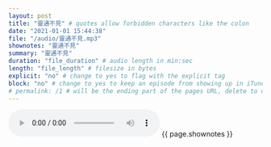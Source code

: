 ```yaml
---
layout: post
title: "靈通不見" # quotes allow forbidden characters like the colon
date: "2021-01-01 15:44:38"
file: "/audio/靈通不見.mp3"
shownotes: "靈通不見"
summary: "靈通不見"
duration: "file_duration" # audio length in min:sec
length: "file_length" # filesize in bytes
explicit: "no" # change to yes to flag with the explicit tag
block: "no" # change to yes to keep an episode from showing up in iTunes
# permalink: /1 # will be the ending part of the pages URL, delete to default to the title
---
```


<audio controls>
<source src="{{site.url}}{{site.baseurl}}{{ page.file }}" type="audio/x-mp3">
Your browser does not support the audio element.
</audio>
{{ page.shownotes }}
